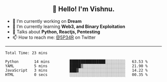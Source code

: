 <h2 align="center">👋 Hello! I'm Vishnu.</h2>


- 🔭 I’m currently working on **Dream**
- 🌱 I’m currently learning **Web3, and Binary Exploitation**
- 💬 Talks about **Python, Reactjs, Pentesting**
- 📫 How to reach me: [@5P34R](https://twitter.com/Vishnu27302693) on Twitter

---
<!--START_SECTION:waka-->

```text
Total Time: 23 mins

Python       14 mins         ████████████████░░░░░░░░░   63.53 %
YAML         5 mins          █████▒░░░░░░░░░░░░░░░░░░░   21.90 %
JavaScript   3 mins          ███▓░░░░░░░░░░░░░░░░░░░░░   14.22 %
HTML         0 secs          ░░░░░░░░░░░░░░░░░░░░░░░░░   00.35 %
```

<!--END_SECTION:waka-->
